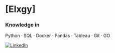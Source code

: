 # [Elxgy]

### Knowledge in
Python · SQL · Docker · Pandas · Tableau · Git · GO

[![LinkedIn](https://img.shields.io/badge/LinkedIn-0077B5?style=flat&logo=linkedin&logoColor=white)](https://www.linkedin.com/in/bernardozg/)
